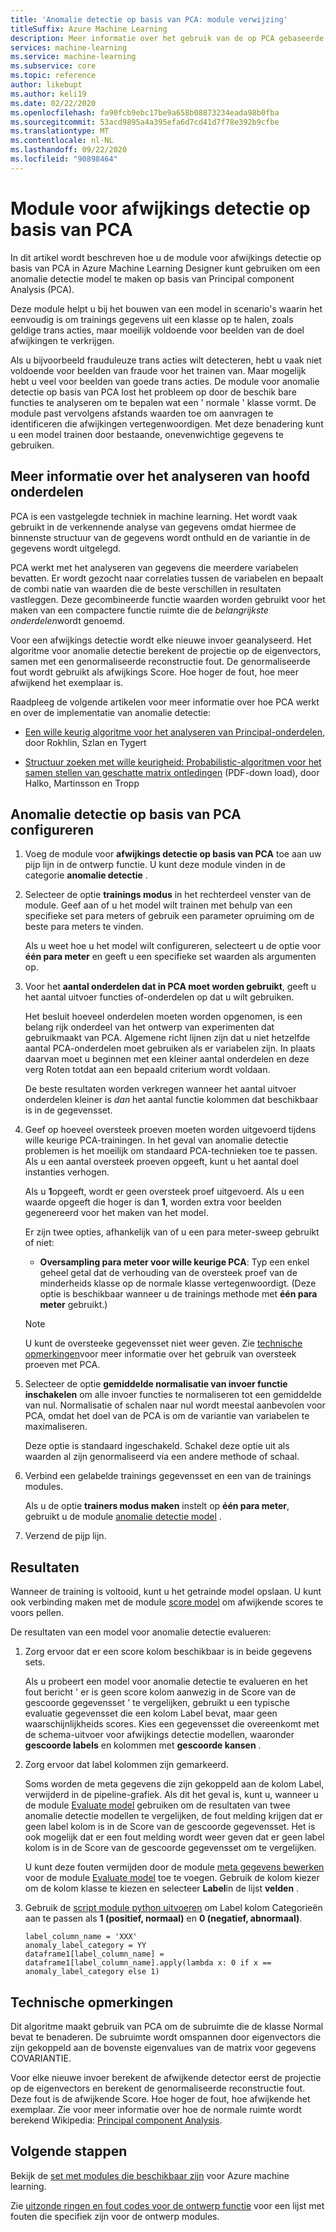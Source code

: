 ```yaml
---
title: 'Anomalie detectie op basis van PCA: module verwijzing'
titleSuffix: Azure Machine Learning
description: Meer informatie over het gebruik van de op PCA gebaseerde anomalie detectie module voor het maken van een anomalie detectie model op basis van Principal component Analysis (PCA).
services: machine-learning
ms.service: machine-learning
ms.subservice: core
ms.topic: reference
author: likebupt
ms.author: keli19
ms.date: 02/22/2020
ms.openlocfilehash: fa90fcb9ebc17be9a658b08873234eada98b0fba
ms.sourcegitcommit: 53acd9895a4a395efa6d7cd41d7f78e392b9cfbe
ms.translationtype: MT
ms.contentlocale: nl-NL
ms.lasthandoff: 09/22/2020
ms.locfileid: "90898464"
---
```

# <a name="pca-based-anomaly-detection-module"></a>Module voor afwijkings detectie op basis van PCA

In dit artikel wordt beschreven hoe u de module voor afwijkings detectie op basis van PCA in Azure Machine Learning Designer kunt gebruiken om een anomalie detectie model te maken op basis van Principal component Analysis (PCA).

Deze module helpt u bij het bouwen van een model in scenario's waarin het eenvoudig is om trainings gegevens uit een klasse op te halen, zoals geldige trans acties, maar moeilijk voldoende voor beelden van de doel afwijkingen te verkrijgen. 

Als u bijvoorbeeld frauduleuze trans acties wilt detecteren, hebt u vaak niet voldoende voor beelden van fraude voor het trainen van. Maar mogelijk hebt u veel voor beelden van goede trans acties. De module voor anomalie detectie op basis van PCA lost het probleem op door de beschik bare functies te analyseren om te bepalen wat een ' normale ' klasse vormt. De module past vervolgens afstands waarden toe om aanvragen te identificeren die afwijkingen vertegenwoordigen. Met deze benadering kunt u een model trainen door bestaande, onevenwichtige gegevens te gebruiken.

## <a name="more-about-principal-component-analysis"></a>Meer informatie over het analyseren van hoofd onderdelen

PCA is een vastgelegde techniek in machine learning. Het wordt vaak gebruikt in de verkennende analyse van gegevens omdat hiermee de binnenste structuur van de gegevens wordt onthuld en de variantie in de gegevens wordt uitgelegd.

PCA werkt met het analyseren van gegevens die meerdere variabelen bevatten. Er wordt gezocht naar correlaties tussen de variabelen en bepaalt de combi natie van waarden die de beste verschillen in resultaten vastleggen. Deze gecombineerde functie waarden worden gebruikt voor het maken van een compactere functie ruimte die de *belangrijkste onderdelen*wordt genoemd.

Voor een afwijkings detectie wordt elke nieuwe invoer geanalyseerd. Het algoritme voor anomalie detectie berekent de projectie op de eigenvectors, samen met een genormaliseerde reconstructie fout. De genormaliseerde fout wordt gebruikt als afwijkings Score. Hoe hoger de fout, hoe meer afwijkend het exemplaar is.

Raadpleeg de volgende artikelen voor meer informatie over hoe PCA werkt en over de implementatie van anomalie detectie:

- [Een wille keurig algoritme voor het analyseren van Principal-onderdelen](https://arxiv.org/abs/0809.2274), door Rokhlin, Szlan en Tygert

- [Structuur zoeken met wille keurigheid: Probabilistic-algoritmen voor het samen stellen van geschatte matrix ontledingen](http://users.cms.caltech.edu/~jtropp/papers/HMT11-Finding-Structure-SIREV.pdf) (PDF-down load), door Halko, Martinsson en Tropp

## <a name="how-to-configure-pca-based-anomaly-detection"></a>Anomalie detectie op basis van PCA configureren

1. Voeg de module voor **afwijkings detectie op basis van PCA** toe aan uw pijp lijn in de ontwerp functie. U kunt deze module vinden in de categorie **anomalie detectie** .

2. Selecteer de optie **trainings modus** in het rechterdeel venster van de module. Geef aan of u het model wilt trainen met behulp van een specifieke set para meters of gebruik een parameter opruiming om de beste para meters te vinden.

    Als u weet hoe u het model wilt configureren, selecteert u de optie voor **één para meter** en geeft u een specifieke set waarden als argumenten op.

3. Voor het **aantal onderdelen dat in PCA moet worden gebruikt**, geeft u het aantal uitvoer functies of-onderdelen op dat u wilt gebruiken.

    Het besluit hoeveel onderdelen moeten worden opgenomen, is een belang rijk onderdeel van het ontwerp van experimenten dat gebruikmaakt van PCA. Algemene richt lijnen zijn dat u niet hetzelfde aantal PCA-onderdelen moet gebruiken als er variabelen zijn. In plaats daarvan moet u beginnen met een kleiner aantal onderdelen en deze verg Roten totdat aan een bepaald criterium wordt voldaan.

    De beste resultaten worden verkregen wanneer het aantal uitvoer onderdelen kleiner is *dan* het aantal functie kolommen dat beschikbaar is in de gegevensset.

4. Geef op hoeveel oversteek proeven moeten worden uitgevoerd tijdens wille keurige PCA-trainingen. In het geval van anomalie detectie problemen is het moeilijk om standaard PCA-technieken toe te passen. Als u een aantal oversteek proeven opgeeft, kunt u het aantal doel instanties verhogen.

    Als u **1**opgeeft, wordt er geen oversteek proef uitgevoerd. Als u een waarde opgeeft die hoger is dan **1**, worden extra voor beelden gegenereerd voor het maken van het model.

    Er zijn twee opties, afhankelijk van of u een para meter-sweep gebruikt of niet:

    - **Oversampling para meter voor wille keurige PCA**: Typ een enkel geheel getal dat de verhouding van de oversteek proef van de minderheids klasse op de normale klasse vertegenwoordigt. (Deze optie is beschikbaar wanneer u de trainings methode met **één para meter** gebruikt.)

    > [!NOTE]
    > U kunt de oversteeke gegevensset niet weer geven. Zie [technische opmerkingen](#technical-notes)voor meer informatie over het gebruik van oversteek proeven met PCA.

5. Selecteer de optie **gemiddelde normalisatie van invoer functie inschakelen** om alle invoer functies te normaliseren tot een gemiddelde van nul. Normalisatie of schalen naar nul wordt meestal aanbevolen voor PCA, omdat het doel van de PCA is om de variantie van variabelen te maximaliseren.

    Deze optie is standaard ingeschakeld. Schakel deze optie uit als waarden al zijn genormaliseerd via een andere methode of schaal.

6. Verbind een gelabelde trainings gegevensset en een van de trainings modules.

   Als u de optie **trainers modus maken** instelt op **één para meter**, gebruikt u de module [anomalie detectie model](train-anomaly-detection-model.md) .

7. Verzend de pijp lijn.

## <a name="results"></a>Resultaten

Wanneer de training is voltooid, kunt u het getrainde model opslaan. U kunt ook verbinding maken met de module [score model](score-model.md) om afwijkende scores te voors pellen.

De resultaten van een model voor anomalie detectie evalueren:

1. Zorg ervoor dat er een score kolom beschikbaar is in beide gegevens sets.

    Als u probeert een model voor anomalie detectie te evalueren en het fout bericht ' er is geen score kolom aanwezig in de Score van de gescoorde gegevensset ' te vergelijken, gebruikt u een typische evaluatie gegevensset die een kolom Label bevat, maar geen waarschijnlijkheids scores. Kies een gegevensset die overeenkomt met de schema-uitvoer voor afwijkings detectie modellen, waaronder **gescoorde labels** en kolommen met **gescoorde kansen** .

2. Zorg ervoor dat label kolommen zijn gemarkeerd.

    Soms worden de meta gegevens die zijn gekoppeld aan de kolom Label, verwijderd in de pipeline-grafiek. Als dit het geval is, kunt u, wanneer u de module [Evaluate model](evaluate-model.md) gebruiken om de resultaten van twee anomalie detectie modellen te vergelijken, de fout melding krijgen dat er geen label kolom is in de Score van de gescoorde gegevensset. Het is ook mogelijk dat er een fout melding wordt weer geven dat er geen label kolom is in de Score van de gescoorde gegevensset om te vergelijken.

    U kunt deze fouten vermijden door de module [meta gegevens bewerken](edit-metadata.md) voor de module [Evaluate model](evaluate-model.md) toe te voegen. Gebruik de kolom kiezer om de kolom klasse te kiezen en selecteer **Label**in de lijst **velden** .

3. Gebruik de [script module python uitvoeren](execute-python-script.md) om Label kolom Categorieën aan te passen als **1 (positief, normaal)** en **0 (negatief, abnormaal)**.

    ````
    label_column_name = 'XXX'
    anomaly_label_category = YY
    dataframe1[label_column_name] = dataframe1[label_column_name].apply(lambda x: 0 if x == anomaly_label_category else 1)
    ````

    
## <a name="technical-notes"></a>Technische opmerkingen

Dit algoritme maakt gebruik van PCA om de subruimte die de klasse Normal bevat te benaderen. De subruimte wordt omspannen door eigenvectors die zijn gekoppeld aan de bovenste eigenvalues van de matrix voor gegevens COVARIANTIE. 

Voor elke nieuwe invoer berekent de afwijkende detector eerst de projectie op de eigenvectors en berekent de genormaliseerde reconstructie fout. Deze fout is de afwijkende Score. Hoe hoger de fout, hoe afwijkende het exemplaar. Zie voor meer informatie over hoe de normale ruimte wordt berekend Wikipedia: [Principal component Analysis](https://wikipedia.org/wiki/Principal_component_analysis). 


## <a name="next-steps"></a>Volgende stappen

Bekijk de [set met modules die beschikbaar zijn](module-reference.md) voor Azure machine learning. 

Zie [uitzonde ringen en fout codes voor de ontwerp functie](designer-error-codes.md) voor een lijst met fouten die specifiek zijn voor de ontwerp modules.